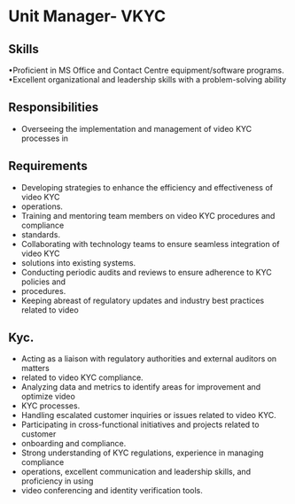 # Unit Manager- VKYC

## Skills

•Proficient in MS Office and Contact Centre equipment/software programs.
•Excellent organizational and leadership skills with a problem-solving ability

## Responsibilities

* Overseeing the implementation and management of video KYC processes in

## Requirements

* Developing strategies to enhance the efficiency and effectiveness of video KYC
* operations.
* Training and mentoring team members on video KYC procedures and compliance
* standards.
* Collaborating with technology teams to ensure seamless integration of video KYC
* solutions into existing systems.
* Conducting periodic audits and reviews to ensure adherence to KYC policies and
* procedures.
* Keeping abreast of regulatory updates and industry best practices related to video

## Kyc.

* Acting as a liaison with regulatory authorities and external auditors on matters
* related to video KYC compliance.
* Analyzing data and metrics to identify areas for improvement and optimize video
* KYC processes.
* Handling escalated customer inquiries or issues related to video KYC.
* Participating in cross-functional initiatives and projects related to customer
* onboarding and compliance.
* Strong understanding of KYC regulations, experience in managing compliance
* operations, excellent communication and leadership skills, and proficiency in using
* video conferencing and identity verification tools.
